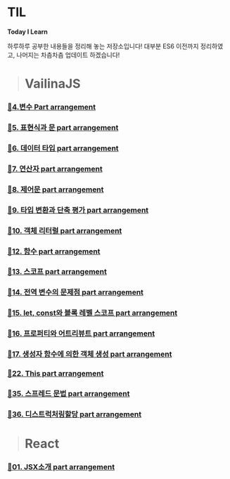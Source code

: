 # TIL

**Today I Learn**

하루하루 공부한 내용들을 정리해 놓는 저장소입니다!
대부분 ES6 이전까지 정리하였고, 나머지는 차츰차츰 업데이트 하겠습니다!

> # VailinaJS

### [🎈4.변수 Part arrangement](https://github.com/dunamisyoung/TIL/blob/master/ValinaJs/chapter04.md)

### [🎈5. 표현식과 문 part arrangement](https://github.com/dunamisyoung/TIL/blob/master/ValinaJs/chapter05.md)

### [🎈6. 데이터 타입 part arrangement](https://github.com/dunamisyoung/TIL/blob/master/ValinaJs/chapter06.md)

### [🎈7. 연산자 part arrangement](https://github.com/dunamisyoung/TIL/blob/master/ValinaJs/chapter07.md)

### [🎈8. 제어문 part arrangement](https://github.com/dunamisyoung/TIL/blob/master/ValinaJs/chapter08.md)

### [🎈9. 타입 변환과 단축 평가 part arrangement](https://github.com/dunamisyoung/TIL/blob/master/ValinaJs/chapter09.md)

### [🎈10. 객체 리터럴 part arrangement](https://github.com/dunamisyoung/TIL/blob/master/ValinaJs/chapter010.md)

### [🎈12. 함수 part arrangement](https://github.com/dunamisyoung/TIL/blob/master/ValinaJs/chapter12.md)

### [🎈13. 스코프 part arrangement](https://github.com/dunamisyoung/TIL/blob/master/ValinaJs/chapter13.md)

### [🎈14. 전역 변수의 문제점 part arrangement](https://github.com/dunamisyoung/TIL/blob/master/ValinaJs/chapter14.md)

### [🎈15. let, const와 블록 레벨 스코프 part arrangement](https://github.com/dunamisyoung/TIL/blob/master/ValinaJs/chapter15.md)

### [🎈16. 프로퍼티와 어트리뷰트 part arrangement](https://github.com/dunamisyoung/TIL/blob/master/ValinaJs/chapter16.md)

### [🎈17. 생성자 함수에 의한 객체 생성 part arrangement](https://github.com/dunamisyoung/TIL/blob/master/ValinaJs/chapter17.md)

### [🎈22. This part arrangement](https://github.com/dunamisyoung/TIL/blob/master/ValinaJs/chapter22.md)

### [🎈35. 스프레드 문법 part arrangement](https://github.com/dunamisyoung/TIL/blob/master/ValinaJs/chapter35.md)

### [🎈36. 디스트럭처링할당 part arrangement](https://github.com/dunamisyoung/TIL/blob/master/ValinaJs/chapter36.md)

> # React

### [🎨01. JSX소개 part arrangement](https://github.com/dunamisyoung/TIL/blob/master/React/part01.md)
